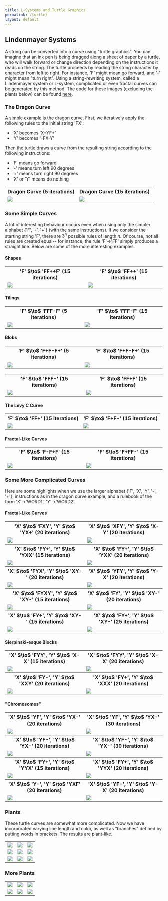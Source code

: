 ```yaml
---
title: L-Systems and Turtle Graphics
permalink: /turtle/
layout: default
---
```

<h2>Lindenmayer Systems</h2>

A string can be converted into a curve using "turtle graphics". 
You can imagine that an ink pen is being dragged along a sheet of paper by a turtle, who will walk forward or change direction depending on the instructions it reads on the string.
The turtle proceeds by reading the string character by character from left to right.
For instance, 'F' might mean go forward, and '-' might mean "turn right". 
Using a string-rewriting system, called a Lindenmayer system or L-system, complicated or even fractal curves can be generated by this method. The code for these images (excluding the plants below) can be found <a href='https://github.com/ibeach/ibeach.github.io/tree/master/code/turtle'>here</a>.

<h3>The Dragon Curve</h3>
 A simple example is the dragon curve. First, we iteratively apply the following rules to the initial string 'FX':
<ul>
<li>'X' becomes 'X+YF+' </li>
<li>'Y' becomes '-FX-Y' </li>
</ul> 
Then the turtle draws a curve from the resulting string according to the following instructions:
<ul>
<li>'F' means go forward</li>
<li>'-' means turn left 90 degrees</li>
<li>'+' means turn right 90 degrees</li>
<li>'X' or 'Y' means do nothing</li>
</ul>

<table>
<tr> 
	<th>Dragon Curve (5 iterations)</th>
	<th>Dragon Curve (15 iterations)</th>
</tr>
<tr> 
	<td><img src="\images\turtle\dragon_5.png"></td>
	<td><img src="\images\turtle\dragon_15.png"></td>
</tr>
</table>

<h3>Some Simple Curves</h3>

A lot of interesting behaviour occurs even when using only the simpler alphabet {'F', '-', '+'} (with the same instructions). 
If we consider the starting string 'F', there are $3^n$ possible rules of length $n$.
Of course, not all rules are created equal-- for instance, the rule 'F'$\to$'FF' simply produces a straight line.
Below are some of the more interesting examples.

<h4>Shapes</h4>

<table>
<tr> 
	<th>'F' $\to$ 'FF++F' (15 iterations)</th>
	<th>'F' $\to$ 'FF++' (15 iterations)</th>
</tr>
<tr> 
	<td><img src="\images\turtle\F_FF++F_1.5708_15.png"></td>
	<td><img src="\images\turtle\F_FF++_1.5708_15.png"></td>
</tr>
</table>
	
<h4>Tilings</h4>

<table>
<tr> 
	<th>'F' $\to$ 'FFF-F' (5 iterations)</th>
	<th>'F' $\to$ 'FFF-F' (15 iterations)</th>
</tr>
<tr> 
	<td><img src="\images\turtle\F_FFF-F_1.5708_5.png"></td>
	<td><img src="\images\turtle\F_FFF-F_1.5708_15.png"></td>
</tr>
</table>

<h4>Blobs</h4>

<table>
<tr> 
	<th>'F' $\to$ 'F+F-F+' (5 iterations)</th>
	<th>'F' $\to$ 'F+F-F+' (15 iterations)</th>
</tr>
<tr> 
	<td><img src="\images\turtle\blob_5.png"></td>
	<td><img src="\images\turtle\blob_15.png"></td>
</tr>
</table>

<table>
<tr> 
	<th>'F' $\to$ 'FFF-' (15 iterations)</th>
	<th>'F' $\to$ 'FF+F' (15 iterations)</th>
</tr>
<tr> 
	<td><img src="\images\turtle\F_FFF-_1.5708_15.png"></td>
	<td><img src="\images\turtle\F_FF+F_1.5708_15.png"></td>
</tr>
</table>

<h4>The Levy C Curve</h4>

<table>
<tr> 
	<th>'F' $\to$ 'FF+' (15 iterations)</th>
	<th>'F' $\to$ 'F+F-' (15 iterations)</th>
</tr>
<tr> 
	<td><img src="\images\turtle\F_FF+_1.5708_15.png"></td>
	<td><img src="\images\turtle\F_F+F-_1.5708_15.png"></td>
</tr>
</table>
	
<h4>Fractal-Like Curves</h4>

<table>
<tr> 
	<th>'F' $\to$ 'F-F+F' (15 iterations)</th>
	<th>'F' $\to$ 'F+FF-' (15 iterations)</th>
</tr>
<tr> 
	<td><img src="\images\turtle\F_F-F+F_1.5708_15.png"></td>
	<td><img src="\images\turtle\F_F+FF-_1.5708_15.png"></td>
</tr>
</table>

<h3>Some More Complicated Curves</h3>

Here are some highlights when we use the larger alphabet {'F', 'X', 'Y', '-', '+'}, instructions as in the dragon curve example, and a rulebook of the form 'X'$\to$'WORD1', 'Y'$\to$'WORD2'. 
	
<h4>Fractal-Like Curves</h4>

<table>
<tr> 
	<th>'X' $\to$ 'FXY', 'Y' $\to$ 'YX+' (20 iterations)</th>
	<th>'X' $\to$ 'XFY', 'Y' $\to$ 'X-Y' (20 iterations)</th>
</tr>
<tr> 
	<td><img src="\images\turtle\X_FXY_Y_YX+_1.5708_20.png"></td>
	<td><img src="\images\turtle\X_XFY_Y_X-Y_1.5708_20.png"></td>
</tr>
<tr> 
	<th>'X' $\to$ 'FY+', 'Y' $\to$ 'YXX' (15 iterations)</th>
	<th>'X' $\to$ 'FY+', 'Y' $\to$ 'YXX' (20 iterations)</th>
</tr>
<tr> 
	<td><img src="\images\turtle\X_FY+_Y_YXX_1.5708_15.png"></td>
	<td><img src="\images\turtle\X_FY+_Y_YXX_1.5708_20.png"></td>
</tr>
<tr> 
	<th>'X' $\to$ 'FYX', 'Y' $\to$ 'XY-' (20 iterations)</th>
	<th>'X' $\to$ 'YFY', 'Y' $\to$ 'Y-X' (20 iterations)</th>
</tr>
<tr> 
	<td><img src="\images\turtle\X_FYX_Y_XY-_1.5708_20.png"></td>
	<td><img src="\images\turtle\X_YFY_Y_Y-X_1.5708_20.png"></td>
</tr>
<tr> 
	<th>'X' $\to$ 'FYXY', 'Y' $\to$ 'XY-' (15 iterations)</th>
	<th>'X' $\to$ 'FY', 'Y' $\to$ 'XY-' (20 iterations)</th>
</tr>
<tr> 
	<td><img src="\images\turtle\X_FYXY_Y_XY-_1.5708_15.png"></td>
	<td><img src="\images\turtle\X_FY_Y_XY-_1.5708_20.png"></td>
</tr>
<tr> 
	<th>'X' $\to$ 'FY+', 'Y' $\to$ 'XY-' (15 iterations)</th>
	<th>'X' $\to$ 'FY+', 'Y' $\to$ 'XY-' (25 iterations)</th>
</tr>
<tr> 
	<td><img src="\images\turtle\X_FY+_Y_XY-_1.5708_15.png"></td>
	<td><img src="\images\turtle\X_FY+_Y_XY-_1.5708_25.png"></td>
</tr>
</table>
	
<h4>Sierpinski-esque Blocks</h4>
<table>
<tr> 
	<th>'X' $\to$ 'FYY', 'Y' $\to$ 'X-X' (15 iterations)</th>
	<th>'X' $\to$ 'FYY', 'Y' $\to$ 'X-X' (20 iterations)</th>
</tr>
<tr> 
	<td><img src="\images\turtle\X_FYY_Y_X-X_1.5708_15.png"></td>		
	<td><img src="\images\turtle\X_FYY_Y_X-X_1.5708_20.png"></td>
</tr>
<tr> 
	<th>'X' $\to$ 'FY-', 'Y' $\to$ 'XXY' (20 iterations)</th>
	<th>'X' $\to$ 'FY+', 'Y' $\to$ 'XXX' (20 iterations)</th>
</tr>
<tr> 
	<td><img src="\images\turtle\X_FY-_Y_XXY_1.5708_20.png"></td>
	<td><img src="\images\turtle\X_FY+_Y_XXX_1.5708_20.png"></td>
</tr>
</table>
	
<h4>"Chromosomes"</h4>
<table>
<tr> 
	<th>'X' $\to$ 'YF', 'Y' $\to$ 'YX-' (20 iterations)</th>
	<th>'X' $\to$ 'YF', 'Y' $\to$ 'YX-' (30 iterations)</th>
</tr>
<tr> 
	<td><img src="\images\turtle\X_YF_Y_YX-_1.5708_20.png"></td>	
	<td><img src="\images\turtle\X_YF_Y_YX-_1.5708_30.png"></td>	
</tr>
<tr> 
	<th>'X' $\to$ 'YF-', 'Y' $\to$ 'YX-' (20 iterations)</th>
	<th>'X' $\to$ 'YF-', 'Y' $\to$ 'YX-' (30 iterations)</th>
</tr>
<tr> 
	<td><img src="\images\turtle\X_YF-_Y_YX-_1.5708_20.png"></td>		
	<td><img src="\images\turtle\X_YF-_Y_YX-_1.5708_30.png"></td>	
</tr>
<tr> 
	<th>'X' $\to$ 'FY+', 'Y' $\to$ 'YYX' (15 iterations)</th>
	<th>'X' $\to$ 'FY+', 'Y' $\to$ 'YYX' (20 iterations)</th>
</tr>
<tr> 
	<td><img src="\images\turtle\X_FY+_Y_YYX_1.5708_15.png"></td>		
	<td><img src="\images\turtle\X_FY+_Y_YYX_1.5708_20.png"></td>	
</tr>
<tr> 
	<th>'X' $\to$ 'Y-', 'Y' $\to$ 'YXF' (20 iterations)</th>
	<th>'X' $\to$ 'YF-', 'Y' $\to$ 'Y-X' (20 iterations)</th>
</tr>
<tr> 
	<td><img src="\images\turtle\X_Y-_Y_YXF_1.5708_20.png"></td>		
	<td><img src="\images\turtle\X_YF-_Y_Y-X_1.5708_20.png"></td>	
</tr>
</table>

<h3>Plants</h3>

These turtle curves are somewhat more complicated. Now we have incorporated varying line length and color, as well as "branches" defined by putting words in brackets. The results are plant-like.

<table>
<tr> 
	<td><img src="\images\turtle\plant_64.png"></td>
	<td><img src="\images\turtle\plant_82.png"></td>
	<td><img src="\images\turtle\plant_7.png"></td>
</tr>
<tr> 
	<td><img src="\images\turtle\plant_85.png"></td>
	<td><img src="\images\turtle\plant_390.png"></td>
	<td><img src="\images\turtle\plant_378.png"></td>
</tr>
<tr> 
	<td><img src="\images\turtle\plant_86.png"></td>
	<td><img src="\images\turtle\plant_607.png"></td>
	<td><img src="\images\turtle\plant_270.png"></td>
</tr>
</table>
	
<h3>More Plants</h3>
	
<table>
<tr> 
	<td><img src="\images\turtle\plant_628.png"></td>
	<td><img src="\images\turtle\plant_186.png"></td>
	<td><img src="\images\turtle\plant_95.png"></td>
</tr>
<tr> 
	<td><img src="\images\turtle\plant_436.png"></td>
	<td><img src="\images\turtle\plant_954.png"></td>
	<td><img src="\images\turtle\plant_16.png"></td>
</tr>
</table>
